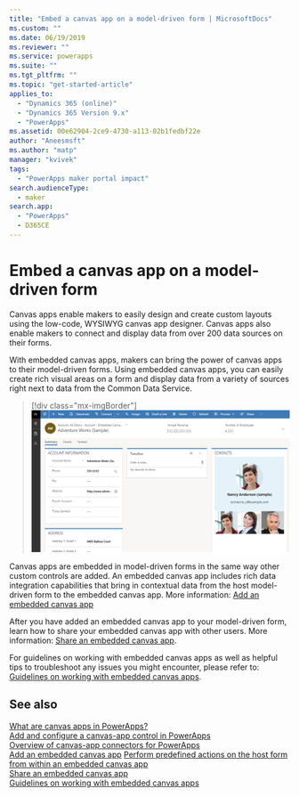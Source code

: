 ```yaml
---
title: "Embed a canvas app on a model-driven form | MicrosoftDocs"
ms.custom: ""
ms.date: 06/19/2019
ms.reviewer: ""
ms.service: powerapps
ms.suite: ""
ms.tgt_pltfrm: ""
ms.topic: "get-started-article"
applies_to: 
  - "Dynamics 365 (online)"
  - "Dynamics 365 Version 9.x"
  - "PowerApps"
ms.assetid: 00e62904-2ce9-4730-a113-02b1fedbf22e
author: "Aneesmsft"
ms.author: "matp"
manager: "kvivek"
tags: 
  - "PowerApps maker portal impact"
search.audienceType: 
  - maker
search.app: 
  - "PowerApps"
  - D365CE
---
```


# Embed a canvas app on a model-driven form

Canvas apps enable makers to easily design and create custom layouts using the low-code, WYSIWYG canvas app designer. Canvas apps also enable makers to connect and display data from over 200 data sources on their forms.

With embedded canvas apps, makers can bring the power of canvas apps to their model-driven forms. Using embedded canvas apps, you can easily create rich visual areas on a form and display data from a variety of sources right next to data from the Common Data Service.

   > [!div class="mx-imgBorder"] 
   > ![Embedded canvas app in a model-driven app form](media/embed-canvas-app-in-form.png "Embedded canvas app in a model-driven app form")

Canvas apps are embedded in model-driven forms in the same way other custom controls are added. An embedded canvas app includes rich data integration capabilities that bring in contextual data from the host model-driven form to the embedded canvas app. More information: [Add an embedded canvas app]()

After you have added an embedded canvas app to your model-driven form, learn how to share your embedded canvas app with other users. More information: [Share an embedded canvas app](share-embedded-canvas-app.md).

For guidelines on working with embedded canvas apps as well as helpful tips to troubleshoot any issues you might encounter, please refer to: [Guidelines on working with embedded canvas apps](embedded-canvas-app-guidelines.md).

## See also
[What are canvas apps in PowerApps?](../canvas-apps/getting-started.md) <br />
[Add and configure a canvas-app control in PowerApps](../canvas-apps/add-configure-controls.md) <br />
[Overview of canvas-app connectors for PowerApps](../canvas-apps/connections-list.md) <br />
[Add an embedded canvas app]()
[Perform predefined actions on the host form from within an embedded canvas app](embedded-canvas-app-actions.md) <br />
[Share an embedded canvas app](share-embedded-canvas-app.md) <br />
[Guidelines on working with embedded canvas apps](embedded-canvas-app-guidelines.md)
